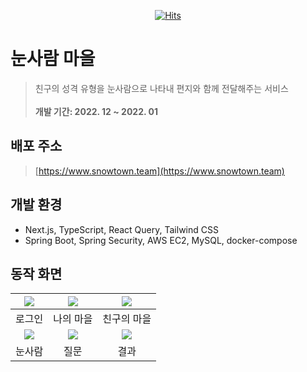 <div align="center">

[![Hits](https://hits.seeyoufarm.com/api/count/incr/badge.svg?url=https%3A%2F%2Fgithub.com%2Fsnowballers%2Fsnowball-frontend&count_bg=%233DB1C8&title_bg=%23555555&icon=&icon_color=%23E7E7E7&title=hits&edge_flat=false)](https://hits.seeyoufarm.com)

</div>

# 눈사람 마을

> 친구의 성격 유형을 눈사람으로 나타내 편지와 함께 전달해주는 서비스 <br /><br /> **개발 기간: 2022. 12 ~ 2022. 01**

## 배포 주소

> [https://www.snowtown.team](https://www.snowtown.team)

## 개발 환경

- Next.js, TypeScript, React Query, Tailwind CSS
- Spring Boot, Spring Security, AWS EC2, MySQL, docker-compose

## 동작 화면


| <img src="https://user-images.githubusercontent.com/24418404/222051927-791d22d5-1933-4a49-9c4e-fec20be1aa14.png" /> | <img src="https://user-images.githubusercontent.com/24418404/222051747-35b8d426-8c45-42c8-9fdc-5eec68d92dd0.png" /> | <img src="https://user-images.githubusercontent.com/24418404/222051961-7c9fea0d-87c6-438f-821c-07acc809eaeb.png" /> |
| :-----------------------------------------------------------------------------------------------------------------: | :-----------------------------------------------------------------------------------------------------------------: | :-----------------------------------------------------------------------------------------------------------------: |
|                                                      로그인                                                      |                                                       나의 마을                                                        |                                                      친구의 마을                                                       |
|  <img src="https://user-images.githubusercontent.com/24418404/222052033-1ad9a7f8-0e58-4ea3-b413-2f03a731f6ae.png" />  | <img src="https://user-images.githubusercontent.com/24418404/222052042-3745836c-80a0-4e25-90b1-3db55282f56a.png" /> | <img src="https://user-images.githubusercontent.com/24418404/222052046-830de537-21cd-4feb-81da-4af276e96ee5.png" /> |
|                                                    눈사람                                                     |                                                       질문                                                       |                                                        결과                                                         |
